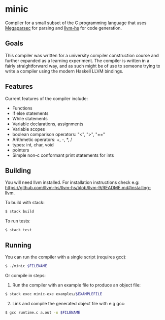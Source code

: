 # minic

Compiler for a small subset of the C programming language that uses [Megaparsec](https://github.com/mrkkrp/megaparsec) for parsing
and [llvm-hs](https://github.com/llvm-hs/llvm-hs) for code generation.

## Goals

This compiler was written for a university compiler construction course and further expanded
as a learning experiment. The compiler is written in a fairly straightforward way, and as
such might be of use to someone trying to write a compiler using the modern Haskell LLVM bindings.

## Features

Current features of the compiler include:

* Functions
* If else statements
* While statements
* Variable declarations, assignments
* Variable scopes
* boolean comparison operators: "<", ">", "=="
* Arithmetic operators: +, -, \*, /
* types: int, char, void
* pointers
* Simple non-c conformant print statements for ints

## Building

You will need llvm installed. For installation instructions check e.g:
<https://github.com/llvm-hs/llvm-hs/blob/llvm-9/README.md#installing-llvm>.

To build with stack:

```bash
$ stack build
```

To run tests:

```$ stack test ```

## Running

You can run the compiler with a single script (requires gcc):

```bash
$ ./minic $FILENAME
```

Or compile in steps:

1. Run the compiler with an example file to produce an object file:
```bash
$ stack exec minic-exe examples/$EXAMPLEFILE
```
2. Link and compile the generated object file with e.g gcc:
```bash
$ gcc runtime.c a.out -o $FILENAME
```

